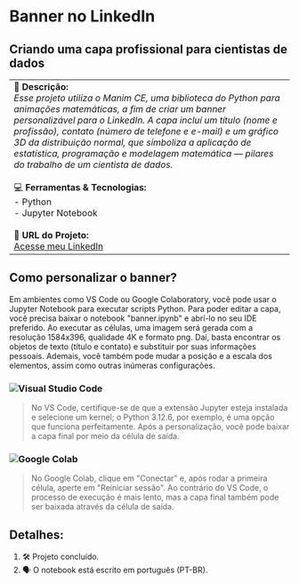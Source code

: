 # Banner no LinkedIn
## Criando uma capa profissional para cientistas de dados

<table>
  <tr>
    <td>
      📄 <b>Descrição:</b><br>
      <i>Esse projeto utiliza o Manim CE, uma biblioteca do Python para animações matemáticas, a fim de criar um banner personalizável para o LinkedIn. A capa incluí um título (nome e profissão), contato (número de telefone e e-mail) e um gráfico 3D da distribuição normal, que simboliza a aplicação de estatística, programação e modelagem matemática — pilares do trabalho de um cientista de dados.</i><br><br>
      💻 <b>Ferramentas & Tecnologias:</b><br>
      - Python<br>
      - Jupyter Notebook<br><br>
      🔗 <b>URL do Projeto:</b><br>
      <a href="https://www.linkedin.com/in/gcv-silva/">Acesse meu LinkedIn</a>
    </td>
  </tr>
</table>

## Como personalizar o banner?

Em ambientes como VS Code ou Google Colaboratory, você pode usar o Jupyter Notebook para executar scripts Python. Para poder editar a capa, você precisa baixar o notebook "banner.ipynb" e abrí-lo no seu IDE preferido. Ao executar as células, uma imagem será gerada com a resolução 1584x396, qualidade 4K e formato png. Daí, basta encontrar os objetos de texto (título e contato) e substituir por suas informações pessoais. Ademais, você também pode mudar a posição e a escala dos elementos, assim como outras inúmeras configurações.

### ![Visual Studio Code](https://img.shields.io/badge/Visual%20Studio%20Code-0078d7.svg?style=for-the-badge&logo=visual-studio-code&logoColor=white) 
> No VS Code, certifique-se de que a extensão Jupyter esteja instalada e selecione um kernel; o Python 3.12.6, por exemplo, é uma opção que funciona perfeitamente. Após a personalização, você pode baixar a capa final por meio da célula de saída. 

### ![Google Colab](https://img.shields.io/badge/Google%20Colab-%23F9A825.svg?style=for-the-badge&logo=googlecolab&logoColor=white) 
> No Google Colab, clique em "Conectar" e, após rodar a primeira célula, aperte em "Reiniciar sessão". Ao contrário do VS Code, o processo de execução é mais lento, mas a capa final também pode ser baixada através da célula de saída.

## Detalhes:

1. 🛠️ Projeto concluído.
2. 🗣️ O notebook está escrito em português (PT-BR).
